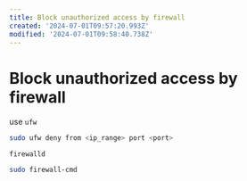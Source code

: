 ```yaml
---
title: Block unauthorized access by firewall
created: '2024-07-01T09:57:20.993Z'
modified: '2024-07-01T09:58:40.738Z'
---
```


# Block unauthorized access by firewall

use `ufw`

```bash
sudo ufw deny from <ip_range> port <port>
```

`firewalld`

```bash
sudo firewall-cmd 
```
